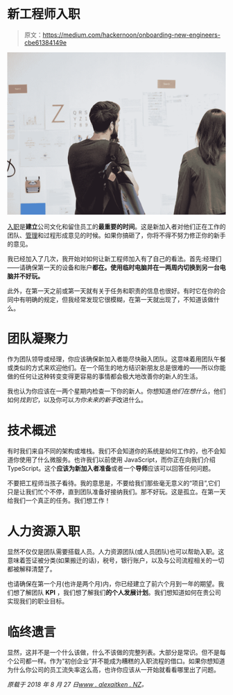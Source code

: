 # 新工程师入职

> 原文：<https://medium.com/hackernoon/onboarding-new-engineers-cbe61384149e>

![](img/39b235445a75d104336ab21bdd927cf3.png)

[入职](https://hackernoon.com/tagged/onboarding)是**建立**公司文化和留住员工的**最重要的时间**。这是新加入者对他们正在工作的团队、[管理](https://hackernoon.com/tagged/management)和过程形成意见的时候。如果你搞砸了，你将不得不努力修正你的新手的意见。

我已经加入了几次，我开始对如何让新工程师加入有了自己的看法。首先:经理们——请确保第一天的设备和账户**都在。使用临时电脑并在一两周内切换到另一台电脑并不好玩。**

此外，在第一天之前或第一天就有关于任务和职责的信息也很好。有时它在你的合同中有明确的规定，但我经常发现它很模糊，在第一天就出现了，不知道该做什么。

# 团队凝聚力

作为团队领导或经理，你应该确保新加入者能尽快融入团队。这意味着用团队午餐或类似的方式来欢迎他们。在一个陌生的地方结识新朋友总是很难的——所以你能做的任何让这种转变变得更容易的事情都会极大地改善你的新人的生活。

我也认为你应该在一两个星期内检查一下你的新人。你想知道*他们在想什么*，他们如何*找到它*，以及你可以*为你未来的新手*改进什么。

# 技术概述

有时我们来自不同的架构或堆栈。我们不会知道你的系统是如何工作的，也不会知道你使用了什么微服务。也许我们以前使用 JavaScript，而你正在向我们介绍 TypeScript。这个**应该为新加入者准备**或者一个**导师**应该可以回答任何问题。

不要把工程师当孩子看待。我的意思是，不要给我们那些毫无意义的“项目”,它们只是让我们忙个不停，直到团队准备好接纳我们。那不好玩。这是孤立。在第一天给我们一个真正的任务。我们想工作！

# 人力资源入职

显然不仅仅是团队需要搭载人员。人力资源团队(或人员团队)也可以帮助入职。这意味着签证被分类(如果搬迁的话)，税号，银行账户，以及与公司流程相关的一切都被解释清楚了。

也请确保在第一个月(也许是两个月)内，你已经建立了前六个月到一年的期望。我们想了解团队 **KPI** ，我们想了解我们**的个人发展计划**。我们想知道如何在贵公司实现我们的职业目标。

# 临终遗言

显然，这并不是一个什么该做，什么不该做的完整列表。大部分是常识。但不是每个公司都一样。作为“初创企业”并不能成为糟糕的入职流程的借口。如果你想知道为什么你公司的员工流失率这么高，也许你应该从一开始就看看哪里出了问题。

*原载于 2018 年 8 月 27 日*[*www . alexaitken . NZ*](https://www.alexaitken.nz/blog/onboarding-new-engineers/)*。*